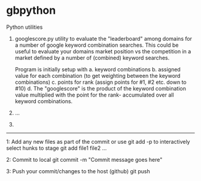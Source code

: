 # gbpython
Python utilities

1. googlescore.py
        utility to evaluate the "leaderboard" among domains for a number of google keyword combination searches. This could be useful to evaluate your
        domains market position vs the competition in a market defined by a number of (combined) keyword searches.
        
    Program is initially setup with
        a. keyword combinations 
        b. assigned value for each combination (to get weighting between the keyword combinations)
        c. points for rank (assign points for #1, #2 etc. down to #10)
        d. The "googlescore" is the product of the keyword combination value multiplied with the point for the rank- accumulated over all keyword combinations.
2. ...
3. 











___________________________
1: Add any new files as part of the commit
   or use git add -p to interactively select hunks to stage
        git add file1 file2 …

2: Commit to local
        git commit -m "Commit message goes here"

3: Push your commit/changes to the host (github)
        git push